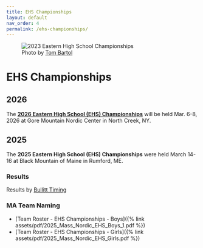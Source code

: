 ```yaml
---
title: EHS Championships
layout: default
nav_order: 4
permalink: /ehs-championships/
---
```


<figure class="float-right image-with-credit">
  <img 
    src="{{ site.baseurl }}/assets/images/2023_ehs_championships.jpg" 
    alt="2023 Eastern High School Championships">
  <figcaption class="image-credit">
    Photo by <a href="https://www.tombartol.com/photos" target="_blank">Tom Bartol</a>
  </figcaption>
</figure>

# EHS Championships

## 2026

The **[2026 Eastern High School (EHS) Championships](https://nensa.net/eastern-hs-championships/)** will be held Mar. 6-8, 2026 at Gore Mountain Nordic Center in North Creek, NY.

## 2025

The **2025 Eastern High School (EHS) Championships** were held March 14-16 at Black Mountain of Maine in Rumford, ME.

### Results

Results by [Bullitt Timing](https://bullitttiming.com/events/EHS-2025)

### MA Team Naming

- [Team Roster - EHS Championships - Boys]({% link assets/pdf/2025_Mass_Nordic_EHS_Boys_1.pdf %})
- [Team Roster - EHS Championships - Girls]({% link assets/pdf/2025_Mass_Nordic_EHS_Girls.pdf %})

